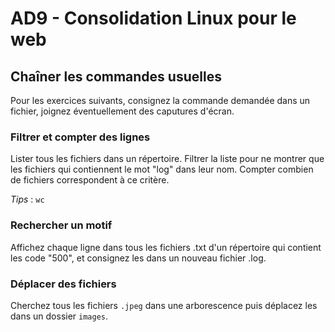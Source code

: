 # AD9 - Consolidation Linux pour le web

## Chaîner les commandes usuelles

Pour les exercices suivants, consignez la commande demandée dans un fichier, joignez éventuellement des caputures d'écran.

### Filtrer et compter des lignes

Lister tous les fichiers dans un répertoire.
Filtrer la liste pour ne montrer que les fichiers qui contiennent le mot "log" dans leur nom.
Compter combien de fichiers correspondent à ce critère.

_Tips_ : ```wc```

### Rechercher un motif

Affichez chaque ligne dans tous les fichiers .txt d'un répertoire qui contient les code "500", et consignez les dans un nouveau fichier .log.

### Déplacer des fichiers

Cherchez tous les fichiers ```.jpeg``` dans une arborescence puis déplacez les dans un dossier ```images```.
